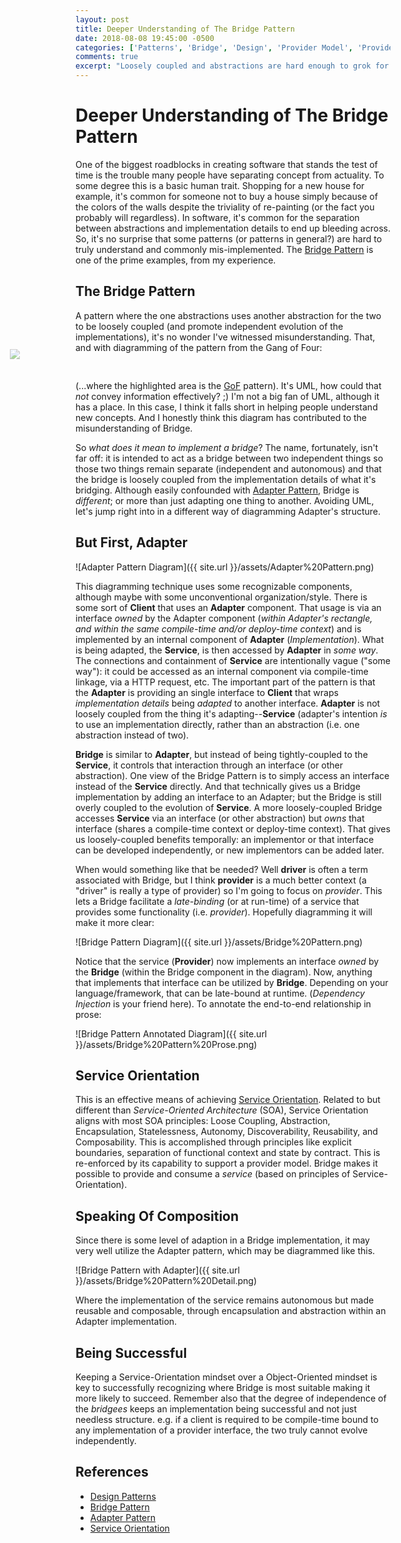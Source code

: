```yaml
---
layout: post
title: Deeper Understanding of The Bridge Pattern
date: 2018-08-08 19:45:00 -0500
categories: ['Patterns', 'Bridge', 'Design', 'Provider Model', 'Provider']
comments: true
excerpt: "Loosely coupled and abstractions are hard enough to grok for many people.  The Bridge Pattern takes it to the next level by abstacting abstractions from other abstractions.  Let's dig deeper to help make it more consumable and less academic."
---
```

# Deeper Understanding of The Bridge Pattern
One of the biggest roadblocks in creating software that stands the test of time is the trouble many people have separating concept from actuality.  To some degree this is a basic human trait.  Shopping for a new house for example, it's common for someone not to buy a house simply because of the colors of the walls despite the triviality of re-painting (or the fact you probably will regardless).  In software, it's common for the separation between abstractions and implementation details to end up bleeding across.  So, it's no surprise that some patterns (or patterns in general?) are hard to truly understand and commonly mis-implemented.  The [Bridge Pattern][Bridge Pattern] is one of the prime examples, from my experience.

## The Bridge Pattern
A pattern where the one abstractions uses another abstraction for the two to be loosely coupled (and promote independent evolution of the implementations), it's no wonder I've witnessed misunderstanding.  That, and with diagramming of the pattern from the Gang of Four:
<div>
<div style="position: relative; background-repeat: no-repeat; background-image: url(http://web.archive.org/web/2017071708651im_/https://www.dofactory.com/images/diagrams/net/bridge.gif);">
  <span id="overlay" style="position: relative; top: -20px; left: -105px;">
    <img src="{{ site.url }}/assets/yelllow%20highlighter%20rectangle%20thick.png" 
        style="opacity: 0.5; background-color: transparent;"/>
  </span>
</div>
</div>

(...where the highlighted area is the [GoF][Design Patterns] pattern).  It's UML, how could that *not* convey information effectively?  ;) I'm not a big fan of UML, although it has a place.  In this case, I think it falls short in helping people understand new concepts.  And I honestly think this diagram has contributed to the misunderstanding of Bridge.

So *what does it mean to implement a bridge*?  The name, fortunately, isn't far off: it is intended to act as a bridge between two independent things so those two things remain separate (independent and autonomous) and that the bridge is loosely coupled from the implementation details of what it's bridging.  Although easily confounded with [Adapter Pattern][Adapter Pattern], Bridge is *different*; or more than just adapting one thing to another. Avoiding UML, let's jump right into in a different way of diagramming Adapter's structure.

## But First, Adapter
![Adapter Pattern Diagram]({{ site.url }}/assets/Adapter%20Pattern.png)

This diagramming technique uses some recognizable components, although maybe with some unconventional organization/style.  There is some sort of **Client** that uses an **Adapter** component.  That usage is via an interface *owned* by the Adapter component (*within Adapter's rectangle, and within the same compile-time and/or deploy-time context*) and is implemented by an internal component of **Adapter** (*Implementation*).  What is being adapted, the **Service**, is then accessed by **Adapter** in *some way*.  The connections and containment of **Service** are intentionally vague ("some way"): it could be accessed as an internal component via compile-time linkage, via a HTTP request, etc.  The important part of the pattern is that the **Adapter** is providing an single interface to **Client** that wraps *implementation details* being *adapted* to another interface.  **Adapter** is not loosely coupled from the thing it's adapting--**Service** (adapter's intention *is* to use an implementation directly, rather than an abstraction (i.e. one abstraction instead of two).

**Bridge** is similar to **Adapter**, but instead of being tightly-coupled to the **Service**, it controls that interaction through an interface (or other abstraction).  One view of the Bridge Pattern is to simply access an interface instead of the **Service** directly.  And that technically gives us a Bridge implementation by adding an interface to an Adapter; but the Bridge is still overly coupled to the evolution of **Service**.  A more loosely-coupled Bridge accesses **Service** via an interface (or other abstraction) but *owns* that interface (shares a compile-time context or deploy-time context).  That gives us loosely-coupled benefits temporally: an implementor or that interface can be developed independently, or new implementors can be added later.

When would something like that be needed?  Well **driver** is often a term associated with Bridge, but I think **provider** is a much better context (a "driver" is really a type of provider) so I'm going to focus on *provider*.  This lets a Bridge facilitate a *late-binding* (or at run-time) of a service that provides some functionality (i.e. *provider*).  Hopefully diagramming it will make it more clear:

![Bridge Pattern Diagram]({{ site.url }}/assets/Bridge%20Pattern.png)

Notice that the service (**Provider**) now implements an interface *owned* by the **Bridge** (within the Bridge component in the diagram).  Now, anything that implements that interface can be utilized by **Bridge**.  Depending on your language/framework, that can be late-bound at runtime.  (*Dependency Injection* is your friend here).  To annotate the end-to-end relationship in prose:

![Bridge Pattern Annotated Diagram]({{ site.url }}/assets/Bridge%20Pattern%20Prose.png)

## Service Orientation ##
This is an effective means of achieving [Service Orientation][Service Orientation].  Related to but different than *Service-Oriented Architecture* (SOA), Service Orientation aligns with most SOA principles: Loose Coupling, Abstraction, Encapsulation, Statelessness, Autonomy, Discoverability, Reusability, and Composability.  This is accomplished through principles like explicit boundaries, separation of functional context and state by contract.  This is re-enforced by its capability to support a provider model.  Bridge makes it possible to provide and consume a *service* (based on principles of Service-Orientation).  

## Speaking Of Composition ##
Since there is some level of adaption in a Bridge implementation, it may very well utilize the Adapter pattern, which may be diagrammed like this.  

![Bridge Pattern with Adapter]({{ site.url }}/assets/Bridge%20Pattern%20Detail.png)

Where the implementation of the service remains autonomous but made reusable and composable, through encapsulation and abstraction within an Adapter implementation.

## Being Successful

Keeping a Service-Orientation mindset over a Object-Oriented mindset is key to successfully recognizing where Bridge is most suitable making it more likely to succeed.  Remember also that the degree of independence of the *bridgees* keeps an implementation being successful and not just needless structure.  e.g. if a client is required to be compile-time bound to any implementation of a provider interface, the two truly cannot evolve independently.

## References
- [Design Patterns][Design Patterns]
- [Bridge Pattern][Bridge Pattern]
- [Adapter Pattern][Adapter Pattern]
- [Service Orientation][Service Orientation]

[Design Patterns]: http://a.co/9ld8Er3
[Bridge Pattern]: https://en.wikipedia.org/wiki/Bridge_pattern
[Adapter Pattern]: https://en.wikipedia.org/wiki/Adaptere_pattern
[Service Orientation]: https://en.wikipedia.org/wiki/Service-orientation
